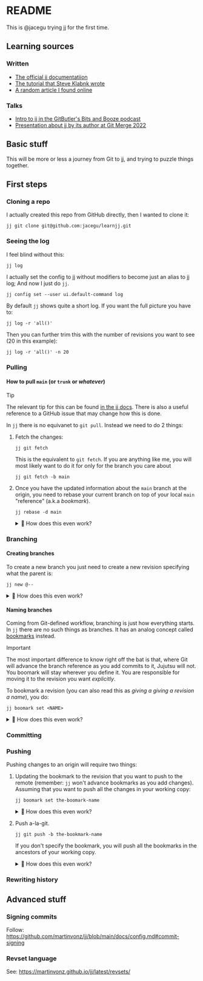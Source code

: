 # README

This is @jacegu trying jj for the first time.


## Learning sources

### Written
- [The official jj documentatiion](https://martinvonz.github.io/jj/latest/)
- [The tutorial that Steve Klabnk wrote](https://steveklabnik.github.io/jujutsu-tutorial/sharing-code/remotes.html)
- [A random article I found online](https://reasonablypolymorphic.com/blog/jj-strategy/index.html)

### Talks
- [Intro to jj in the GitButler's Bits and Booze podcast](https://www.youtube.com/watch?v=dwyMlLYIrPk)
- [Presentation about jj by its author at Git Merge 2022](https://www.youtube.com/watch?v=bx_LGilOuE4)


## Basic stuff

This will be more or less a journey from Git to jj, and trying to puzzle things together.


## First steps

### Cloning a repo
I actually created this repo from GitHub directly, then I wanted to clone it:

```
jj git clone git@github.com:jacegu/learnjj.git
```

### Seeing the log

I feel blind without this:
```
jj log
```

I actually set the config to jj without modifiers to become just an alias to jj log; And now I just do `jj`.
```
jj config set --user ui.default-command log
```

By default `jj` shows quite a short log. If you want the full picture you have to:
```
jj log -r 'all()'
```
Then you can further trim this with the number of revisions you want to see (20 in this example):
```
jj log -r 'all()' -n 20
```

### Pulling 

#### How to pull `main` (or `trunk` or _whatever_)

> [!TIP]
> The relevant tip for this can be found [in the jj docs](https://martinvonz.github.io/jj/latest/github/#updating-the-repository).
> There is also a useful reference to a GitHub issue that may change how this is done.

In `jj` there is no equivanet to `git pull`. Instead we need to do 2 things:

1. Fetch the changes:
    ```
    jj git fetch
    ```
    This is the equivalent to `git fetch`. If you are anything like me, you will most likely want to do it for only for the branch you care about
    ```
    jj git fetch -b main
    ```
2. Once you have the updated information about the `main` branch at the origin, you need to rebase your current branch on top of your local `main` "reference" (a.k.a _bookmark_).
    ```
    jj rebase -d main
    ```

    <details>
    <summary>🤨 How does this even work?</summary>

    The best way to understand this is to read through [`jj rebase --help`](https://martinvonz.github.io/jj/latest/cli-reference/#jj-rebase).
    The important bits here are:
    - When not specifying `-b`, `-s` or `-r`, which defines the _what_ to rebase, the default value is `-b @`, which is the current branch.
    - In the context of rebase, the _branch_ of a commit is, the commit iself, its descendants, and all the ancestors it doesn't have in common with the destination commit.
    </details>


### Branching

#### Creating branches
To create a new branch you just need to create a new revision specifying what the parent is:

```
jj new @--
```

<details>
<summary>🤨 How does this even work?</summary>

#### What's a branch, anyway?
> [!TIP]
> A branch happens when you have 2 commits with the same immediate ancestor.
> ```
> B C
> |/
> A
> ```

In Jujutsu, when you create a new commit you provide the parent you want for it. If you don't specify anything the ancestor will always be your working copy. 

```
jj new
```

Provided this is your current status (`B` is your working copy):
```
@B
 |
 A
```

When you `jj new`, you will end up with:
```
@C
 |
 B
 |
 A
```

However, you can provide the parent you want:

```
jj new A
```

Then you would end up with a branch:

```
B @C
|/
A
```
</details>

#### Naming branches

Coming from Git-defined workflow, branching is just how everything starts. In `jj` there are no such things as branches. It has an analog concept called [bookmarks](https://martinvonz.github.io/jj/latest/bookmarks/) instead. 

> [!IMPORTANT]  
> The most important difference to know right off the bat is that, where Git will advance the branch reference as you add commits to it, Jujutsu will not. You boomark will stay wherever you define it. You are responsible for moving it to the revision you want _explicitly_. 


To bookmark a revision (you can also read this as _giving a giving a revision a name_), you do:
```
jj boomark set <NAME>
```
<details>
<summary>🤨 How does this even work?</summary>

By default, this will set the bookmark to your working copy. You can also provide an specific revision when doing it. Note that if the revision you are targeting is not a child of the revision the bookmark currently points to, you will have to provide the extra parameter `-B` or `--allow-backwards`. 

Note that if the bookmark already exists, what we are doing here is moving the bookmark to a different revision.

See [`jj bookmark set --help`](https://martinvonz.github.io/jj/latest/cli-reference/#jj-bookmark-set) for more details.
</details> 


### Committing


### Pushing

Pushing changes to an origin will require two things:

1. Updating the bookmark to the revision that you want to push to the remote (remember: `jj` won't advance bookmarks as you add changes). Assuming that you want to push all the changes in your working copy:
    ```
    jj boomark set the-boomark-name
    ```
    <details>
    <summary>🤨 How does this even work?</summary>
    
    What you are doing here is updating a bookmark to point to your working copy. Alternatively, you could specify a revision for your bookmark by running `jj bookmark set the-bookmark-name -r <REVISION>`. See [`jj bookmark --help`](https://martinvonz.github.io/jj/latest/cli-reference/#jj-bookmark) for more information on this.
    </details>
2. Push a-la-git.
    ```
    jj git push -b the-bookmark-name
    ```
    If you don't specify the bookmark, you will push all the bookmarks in the ancestors of your working copy. 

    <details>
    <summary>🤨 How does this even work?</summary>
    
    To better understand how this works see [`jj git push --help`](https://martinvonz.github.io/jj/latest/cli-reference/#jj-git-push).
    </details>






### Rewriting history



## Advanced stuff

### Signing commits
Follow: https://github.com/martinvonz/jj/blob/main/docs/config.md#commit-signing

### Revset language
See: https://martinvonz.github.io/jj/latest/revsets/
